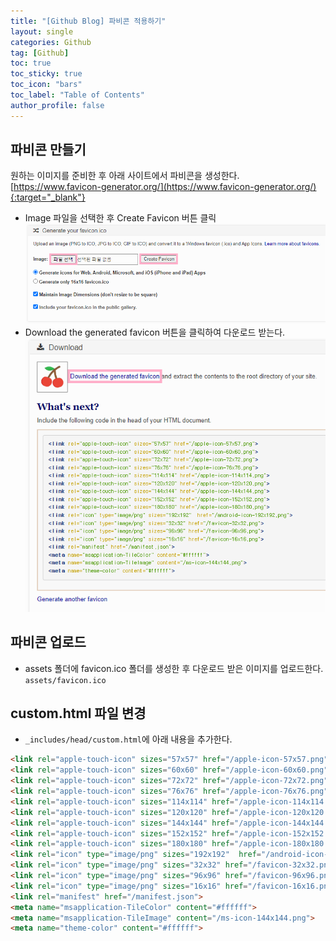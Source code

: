 ```yaml
---
title: "[Github Blog] 파비콘 적용하기"
layout: single
categories: Github
tag: [Github]
toc: true
toc_sticky: true
toc_icon: "bars"
toc_label: "Table of Contents"
author_profile: false
---
```


## 파비콘 만들기
원하는 이미지를 준비한 후 아래 사이트에서 파비콘을 생성한다.  
[https://www.favicon-generator.org/](https://www.favicon-generator.org/){:target="_blank"}
- Image 파일을 선택한 후 Create Favicon 버튼 클릭
![images](/images/2022-07-22-favicon/favicon1.png)
- Download the generated favicon 버튼을 클릭하여 다운로드 받는다.
![images](/images/2022-07-22-favicon/favicon2.png)

## 파비콘 업로드
- assets 폴더에 favicon.ico 폴더를 생성한 후 다운로드 받은 이미지를 업로드한다. `assets/favicon.ico`

## custom.html 파일 변경
- `_includes/head/custom.html`에 아래 내용을 추가한다.

```html 
<link rel="apple-touch-icon" sizes="57x57" href="/apple-icon-57x57.png">
<link rel="apple-touch-icon" sizes="60x60" href="/apple-icon-60x60.png">
<link rel="apple-touch-icon" sizes="72x72" href="/apple-icon-72x72.png">
<link rel="apple-touch-icon" sizes="76x76" href="/apple-icon-76x76.png">
<link rel="apple-touch-icon" sizes="114x114" href="/apple-icon-114x114.png">
<link rel="apple-touch-icon" sizes="120x120" href="/apple-icon-120x120.png">
<link rel="apple-touch-icon" sizes="144x144" href="/apple-icon-144x144.png">
<link rel="apple-touch-icon" sizes="152x152" href="/apple-icon-152x152.png">
<link rel="apple-touch-icon" sizes="180x180" href="/apple-icon-180x180.png">
<link rel="icon" type="image/png" sizes="192x192"  href="/android-icon-192x192.png">
<link rel="icon" type="image/png" sizes="32x32" href="/favicon-32x32.png">
<link rel="icon" type="image/png" sizes="96x96" href="/favicon-96x96.png">
<link rel="icon" type="image/png" sizes="16x16" href="/favicon-16x16.png">
<link rel="manifest" href="/manifest.json">
<meta name="msapplication-TileColor" content="#ffffff">
<meta name="msapplication-TileImage" content="/ms-icon-144x144.png">
<meta name="theme-color" content="#ffffff">
```